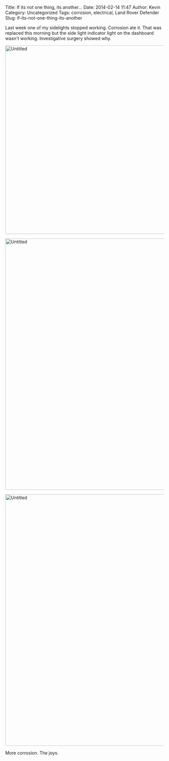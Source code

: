 Title: If its not one thing, its another...
Date: 2014-02-14 11:47
Author: Kevin
Category: Uncategorized
Tags: corrosion, electrical, Land Rover Defender
Slug: if-its-not-one-thing-its-another

Last week one of my sidelights stopped working. Corrosion ate it. That
was replaced this morning but the side light indicator light on the
dashboard wasn't working. Investigative surgery showed why.

<a data-flickr-embed="true"  href="https://www.flickr.com/photos/Kevinisageek/25384581061/in/album-72157664828355950/" title="Untitled"><img src="https://farm2.staticflickr.com/1629/25384581061_8a30781ab3_c.jpg" width="800" height="600" alt="Untitled"></a>

<a data-flickr-embed="true"  href="https://www.flickr.com/photos/Kevinisageek/25358999702/in/album-72157664828355950/" title="Untitled"><img src="https://farm2.staticflickr.com/1707/25358999702_1c06fc38fd_c.jpg" width="600" height="800" alt="Untitled"></a>

<a data-flickr-embed="true"  href="https://www.flickr.com/photos/Kevinisageek/25358998422/in/album-72157664828355950/" title="Untitled"><img 
src="https://farm2.staticflickr.com/1699/25358998422_e4bd0c6435_c.jpg" width="600" height="800" alt="Untitled"></a>

More corrosion. The joys.